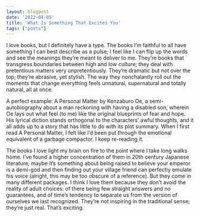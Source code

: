 ```yaml
---
layout: blogpost
date: '2022-04-05'
title: 'What Is Something That Excites You'
tags: ["posts"]
---
```


I love books, but I definitely have a type. The books I’m faithful to all have something I can best describe as a pulse; I feel like I can flip up the words and see the meanings they’re meant to deliver to me. They’re books that transgress boundaries between high and low culture; they deal with pretentious matters very unpretentiously. They’re dramatic but not over the top; they’re abrasive, yet stylish. The way they nonchalantly roll out the moments that change everything feels unnatural, supernatural and totally natural, all at once. 

A perfect example: A Personal Matter by Kenzaburo Oe, a semi-autobiography about a man reckoning with having a disabled son, wherein Oe lays out what feel (to me) like the original blueprints of fear and hope. His lyrical diction stands orthogonal to the characters’ awful thoughts, and it all adds up to a story that has little to do with its plot summary. When I first read A Personal Matter, I felt like I’d been put through the emotional equivalent of a garbage compactor. I keep re-reading it. 

The books I love light my brain on fire to the point where I take long walks home. I’ve found a higher concentration of them in 20th century Japanese literature; maybe it’s something about being raised to believe your emperor is a demi-god and then finding out your village friend can perfectly emulate his voice (alright, this may be too obscure of a reference). But they come in many different packages. I think I love them because they don’t avoid the reality of adult choices: of there being few straight answers and no guarantees, and of time’s tendency to separate us from the version of ourselves we last recognized. They’re not inspiring in the traditional sense; they’re just real. That’s exciting.